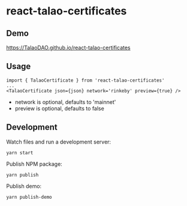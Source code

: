 # react-talao-certificates

## Demo

https://TalaoDAO.github.io/react-talao-certificates

## Usage

    import { TalaoCertificate } from 'react-talao-certificates'
    ...
    <TalaoCertificate json={json} network='rinkeby' preview={true} />

+ network is optional, defaults to 'mainnet'
+ preview is optional, defaults to false

## Development

Watch files and run a development server:

    yarn start

Publish NPM package:

    yarn publish

Publish demo:

    yarn publish-demo
